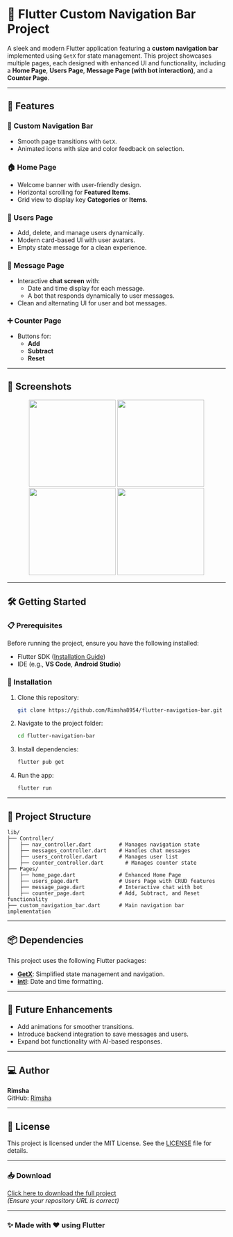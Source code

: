 
# 🚀 Flutter Custom Navigation Bar Project

A sleek and modern Flutter application featuring a **custom navigation bar** implemented using `GetX` for state management. This project showcases multiple pages, each designed with enhanced UI and functionality, including a **Home Page**, **Users Page**, **Message Page (with bot interaction)**, and a **Counter Page**.

---

## 📱 Features

### 🌟 Custom Navigation Bar
- Smooth page transitions with `GetX`.
- Animated icons with size and color feedback on selection.

### 🏠 Home Page
- Welcome banner with user-friendly design.
- Horizontal scrolling for **Featured Items**.
- Grid view to display key **Categories** or **Items**.

### 👥 Users Page
- Add, delete, and manage users dynamically.
- Modern card-based UI with user avatars.
- Empty state message for a clean experience.

### 💬 Message Page
- Interactive **chat screen** with:
  - Date and time display for each message.
  - A bot that responds dynamically to user messages.
- Clean and alternating UI for user and bot messages.

### ➕ Counter Page
- Buttons for:
  - **Add**
  - **Subtract**
  - **Reset**

---

## 🌄 Screenshots

<p align="center">
  <img src="https://github.com/Rimsha8954/Image_data/blob/main/HomeScreen.jpg" width="200" />
  <img src="https://github.com/Rimsha8954/Image_data/blob/main/UsersScreen.jpg" width="200" />
  <img src="https://github.com/Rimsha8954/Image_data/blob/main/MessageScreen.jpg" width="200" />
  <img src="https://github.com/Rimsha8954/Image_data/blob/main/CounterScreen.jpg" width="200" />
</p>

---

## 🛠️ Getting Started

### 📋 Prerequisites

Before running the project, ensure you have the following installed:
- Flutter SDK ([Installation Guide](https://flutter.dev/docs/get-started/install))
- IDE (e.g., **VS Code**, **Android Studio**)

### 🚀 Installation

1. Clone this repository:
   ```bash
   git clone https://github.com/Rimsha8954/flutter-navigation-bar.git
   ```

2. Navigate to the project folder:
   ```bash
   cd flutter-navigation-bar
   ```

3. Install dependencies:
   ```bash
   flutter pub get
   ```

4. Run the app:
   ```bash
   flutter run
   ```

---

## 📂 Project Structure

```
lib/
├── Controller/
│   ├── nav_controller.dart         # Manages navigation state
│   ├── messages_controller.dart    # Handles chat messages
│   ├── users_controller.dart       # Manages user list
│   ├── counter_controller.dart       # Manages counter state
├── Pages/
│   ├── home_page.dart              # Enhanced Home Page
│   ├── users_page.dart             # Users Page with CRUD features
│   ├── message_page.dart           # Interactive chat with bot
│   ├── counter_page.dart           # Add, Subtract, and Reset functionality
├── custom_navigation_bar.dart      # Main navigation bar implementation
```

---

## 📦 Dependencies

This project uses the following Flutter packages:

- **[GetX](https://pub.dev/packages/get)**: Simplified state management and navigation.
- **[intl](https://pub.dev/packages/intl)**: Date and time formatting.

---

## 🎯 Future Enhancements

- Add animations for smoother transitions.
- Introduce backend integration to save messages and users.
- Expand bot functionality with AI-based responses.

---

## 💻 Author

**Rimsha**  
GitHub: [Rimsha](https://github.com/Rimsha8954)  

---

## 📝 License

This project is licensed under the MIT License. See the [LICENSE](LICENSE) file for details.

---

### 📥 Download

[Click here to download the full project](https://github.com/Rimsha8954/Flutter_projects/archive/refs/heads/main.zip)  
*(Ensure your repository URL is correct)*

---

### ✨ Made with ❤️ using Flutter
